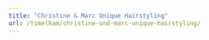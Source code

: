 ```yaml
---
title: "Christine & Marc Unique Hairstyling"
url: /timelkam/christine-und-marc-unique-hairstyling/
---
```

